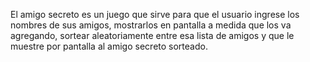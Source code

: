 El amigo secreto es un juego que sirve para que el usuario ingrese los nombres de sus amigos, mostrarlos en pantalla a medida que los va agregando, sortear aleatoriamente entre esa lista de amigos y que le muestre por pantalla  al amigo secreto sorteado.